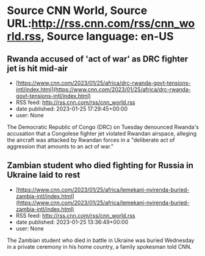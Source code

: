# Source CNN World, Source URL:http://rss.cnn.com/rss/cnn_world.rss, Source language: en-US

## Rwanda accused of 'act of war' as DRC fighter jet is hit mid-air
 - [https://www.cnn.com/2023/01/25/africa/drc-rwanda-govt-tensions-intl/index.html](https://www.cnn.com/2023/01/25/africa/drc-rwanda-govt-tensions-intl/index.html)
 - RSS feed: http://rss.cnn.com/rss/cnn_world.rss
 - date published: 2023-01-25 17:29:45+00:00
 - user: None

The Democratic Republic of Congo (DRC) on Tuesday denounced Rwanda's accusation that a Congolese fighter jet violated Rwandan airspace, alleging the aircraft was attacked by Rwandan forces in a "deliberate act of aggression that amounts to an act of war."

## Zambian student who died fighting for Russia in Ukraine laid to rest
 - [https://www.cnn.com/2023/01/25/africa/lemekani-nyirenda-buried-zambia-intl/index.html](https://www.cnn.com/2023/01/25/africa/lemekani-nyirenda-buried-zambia-intl/index.html)
 - RSS feed: http://rss.cnn.com/rss/cnn_world.rss
 - date published: 2023-01-25 13:36:49+00:00
 - user: None

The Zambian student who died in battle in Ukraine was buried Wednesday in a private ceremony in his home country, a family spokesman told CNN.
